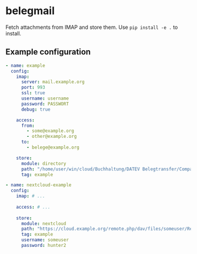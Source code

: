 # belegmail

Fetch attachments from IMAP and store them. Use ``pip install -e .`` to install.

## Example configuration

````yaml
- name: example
  config:
    imap:
      server: mail.example.org
      port: 993
      ssl: true
      username: username
      password: PASSWORT
      debug: true

    access:
      from: 
        - some@example.org
        - other@example.org
      to:
        - belege@example.org

    store:
      module: directory
      path: "/home/user/win/cloud/Buchhaltung/DATEV Belegtransfer/Company/Rechnungseingang"
      tag: example

- name: nextcloud-example
  config:
    imap: # ...
  
    access: # ...
  
    store:
      module: nextcloud
      path: "https://cloud.example.org/remote.php/dav/files/someuser/Rechnungseingang/"
      tag: example
      username: someuser
      password: hunter2
````
